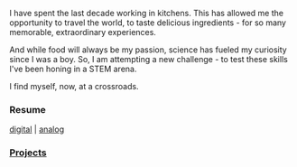 I have spent the last decade working in kitchens. This has allowed me the opportunity to travel the world, to taste delicious ingredients - for so many memorable, extraordinary experiences. 

And while food will always be my passion, science has fueled my curiosity since I was a boy. So, I am attempting a new challenge - to test these skills I've been honing in a STEM arena.

I find myself, now, at a crossroads. 

### Resume

[digital](/digital.md) | [analog](/analog.md)


### [Projects](/projects.md)
